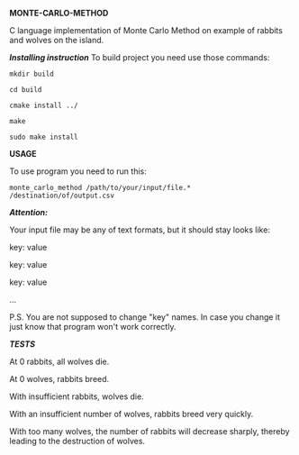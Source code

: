 **MONTE-CARLO-METHOD**





C language implementation of Monte Carlo Method on example of rabbits and wolves
on the island.





***Installing instruction***
To build project you need use those commands:







`mkdir build`

`cd build`

`cmake install ../`


`make`

`sudo make install`

**USAGE**

To use program you need to run this:

`monte_carlo_method /path/to/your/input/file.* /destination/of/output.csv`

***Attention:***

Your input file may be any of text formats, but it should stay looks like:

key: value

key: value

key: value

...

P.S. You are not supposed to change "key" names. In case you change it just know that program won't work correctly.

***TESTS***

At 0 rabbits, all wolves die.

At 0 wolves, rabbits breed.

With insufficient rabbits, wolves die.

With an insufficient number of wolves, rabbits breed very quickly.

With too many wolves, the number of rabbits will decrease sharply, thereby leading to the destruction of wolves.

